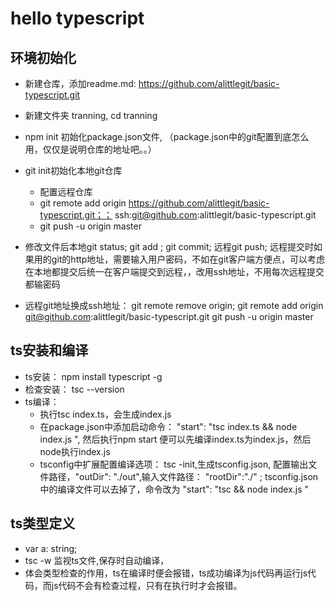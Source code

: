 # hello typescript

## 环境初始化
* 新建仓库，添加readme.md: https://github.com/alittlegit/basic-typescript.git
* 新建文件夹 tranning, cd tranning
* npm init 初始化package.json文件, （package.json中的git配置到底怎么用，仅仅是说明仓库的地址吧。。）
* git init初始化本地git仓库
  - 配置远程仓库
  - git remote add origin https://github.com/alittlegit/basic-typescript.git；； ssh:git@github.com:alittlegit/basic-typescript.git
  - git push -u origin master
  
* 修改文件后本地git status; git add ; git commit; 远程git push; 远程提交时如果用的git的http地址，需要输入用户密码，不如在git客户端方便点，可以考虑在本地都提交后统一在客户端提交到远程，，改用ssh地址，不用每次远程提交都输密码
* 远程git地址换成ssh地址： git remote remove origin; git remote add origin git@github.com:alittlegit/basic-typescript.git   git push -u origin master

## ts安装和编译
* ts安装： npm install typescript -g 
* 检查安装： tsc --version
* ts编译： 
  - 执行tsc index.ts，会生成index.js  
  - 在package.json中添加启动命令： "start": "tsc index.ts && node index.js ", 然后执行npm start 便可以先编译index.ts为index.js，然后node执行index.js
  - tsconfig中扩展配置编译选项： tsc -init,生成tsconfig.json, 配置输出文件路径，"outDir": "./out",输入文件路径： "rootDir":"./"    ; tsconfig.json中的编译文件可以去掉了，命令改为  "start": "tsc  && node index.js "

## ts类型定义
* var a: string;
* tsc -w 监视ts文件,保存时自动编译，
* 体会类型检查的作用，ts在编译时便会报错，ts成功编译为js代码再运行js代码，而js代码不会有检查过程，只有在执行时才会报错。
